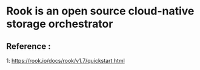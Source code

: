 # Rook is an open source cloud-native storage orchestrator
## Reference : 
1: https://rook.io/docs/rook/v1.7/quickstart.html



